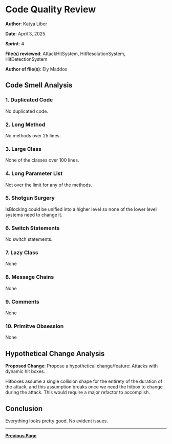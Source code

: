 # Code Quality Review

**Author**: Katya Liber 

**Date**: April 3, 2025  

**Sprint**: 4

**File(s) reviewed**: AttackHitSystem, HitResolutionSystem, HitDetectionSystem

**Author of file(s)**: Ely Maddox

## Code Smell Analysis

### 1. Duplicated Code

No duplicated code.

### 2. Long Method

No methods over 25 lines.

### 3. Large Class

None of the classes over 100 lines.

### 4. Long Parameter List

Not over the limit for any of the methods.

### 5. Shotgun Surgery

IsBlocking could be unified into a higher level so none of the lower level systems need to change it.

### 6. Switch Statements

No switch statements.

### 7. Lazy Class

None

### 8. Message Chains

None

### 9. Comments

None

### 10. Primitve Obsession

None

## Hypothetical Change Analysis

**Proposed Change**: Propose a hypothetical change/feature: Attacks with dynamic hit boxes.

Hitboxes assume a single collision shape for the entirety of the duration of the attack, and this assumption breaks once we need the hitbox to change during the attack. This would require a major refactor to accomplish.

## Conclusion

Everything looks pretty good. No evident issues.

---

[**Previous Page**](../README.md)
